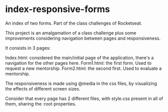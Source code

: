 # index-responsive-forms
An index of two forms. Part of the class challenges of Rocketseat.


This project is an amalgamation of a class challenge plus some improvements considering navigation between pages and responsiveness.

It consists in 3 pages:

Index.html: considered the main/initial page of the application, there's a navigation for the other pages here.
Form1.html: the first form. Used to request a new mentorship.
Form2.html: the second first. Used to evaluate a mentorship.

The responsiveness is made using @media in the css files, by visualizing the effects of different screen sizes.

Consider that every page has 2 different files, with style.css present in all of them, sharing the :root properties. 
